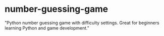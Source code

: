 # number-guessing-game
"Python number guessing game with difficulty settings. Great for beginners learning Python and game development."
